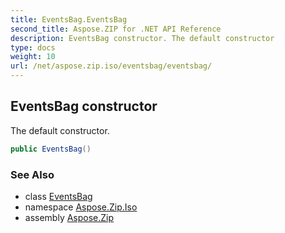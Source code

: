 ```yaml
---
title: EventsBag.EventsBag
second_title: Aspose.ZIP for .NET API Reference
description: EventsBag constructor. The default constructor
type: docs
weight: 10
url: /net/aspose.zip.iso/eventsbag/eventsbag/
---
```

## EventsBag constructor

The default constructor.

```csharp
public EventsBag()
```

### See Also

* class [EventsBag](../)
* namespace [Aspose.Zip.Iso](../../eventsbag/)
* assembly [Aspose.Zip](../../../)


